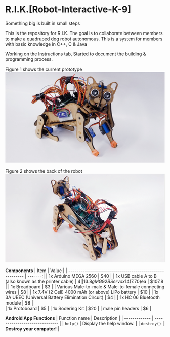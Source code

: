 # R.I.K.[Robot-Interactive-K-9]
Something big is built in small steps

This is the repository for R.I.K.
The goal is to collaborate between members to make a quadruped dog robot autonomous. 
This is a system for members with basic knowledge in C++, C & Java 

Working on the Instructions tab, Started to document the building & programming process.

Figure 1 shows the current prototype
![alt text](https://github.com/abel09011/R.I.K.-Robot-Interactive-K-9/blob/master/RIK%20Final%20Design.png)

Figure 2 shows the back of the robot
![alt text](https://github.com/abel09011/R.I.K.-Robot-Interactive-K-9/blob/master/RIK's%20Back.png)

**Components**
| Item                                                     | Value   |
| -------------------------------------------------------- | -------:|
| 1x Arduino MEGA 2560                                     | $40     |
| 1x USB cable A to B (also known as the printer cable)    | $4      |
| 13.8g MG92B Servo x 14 ($7.70)ea                         | $107.8  |
| 1x Breadboard                                            | $3      |
| Various Male-to-male & Male-to-female connecting wires   | $8      |
| 1x 7.4V (2 Cell) 4000 mAh (or above) LiPo battery        | $10     |
| 1x 3A UBEC (Universal Battery Elimination Circuit)       | $4      |
| 1x HC 06 Bluetooth module                                | $8      |               
| 1x Protoboard                                            | $5      | 
| 1x Sodering Kit                                          | $20     | 
| male pin headers                                         | $6      | 

**Android App Functions**
| Function name | Description                    |
| ------------- | ------------------------------ |
| `help()`      | Display the help window.       |
| `destroy()`   | **Destroy your computer!**     |

